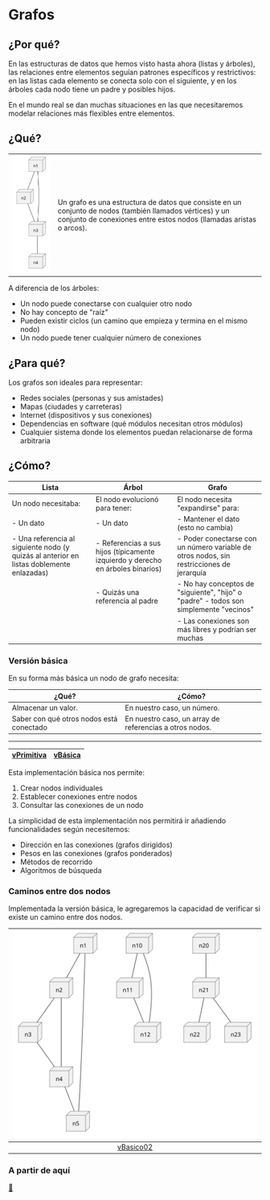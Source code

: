 # Grafos

## ¿Por qué?

En las estructuras de datos que hemos visto hasta ahora (listas y árboles), las relaciones entre elementos seguían patrones específicos y restrictivos: en las listas cada elemento se conecta solo con el siguiente, y en los árboles cada nodo tiene un padre y posibles hijos.

En el mundo real se dan muchas situaciones en las que necesitaremos modelar relaciones más flexibles entre elementos.

## ¿Qué?

|||
|-|-|
|![](/images/temario/004-grafos/grafoBasico.svg)|Un grafo es una estructura de datos que consiste en un conjunto de nodos (también llamados vértices) y un conjunto de conexiones entre estos nodos (llamadas aristas o arcos).

A diferencia de los árboles:

- Un nodo puede conectarse con cualquier otro nodo
- No hay concepto de "raíz"
- Pueden existir ciclos (un camino que empieza y termina en el mismo nodo)
- Un nodo puede tener cualquier número de conexiones

## ¿Para qué?

Los grafos son ideales para representar:

- Redes sociales (personas y sus amistades)
- Mapas (ciudades y carreteras)
- Internet (dispositivos y sus conexiones)
- Dependencias en software (qué módulos necesitan otros módulos)
- Cualquier sistema donde los elementos puedan relacionarse de forma arbitraria

## ¿Cómo?

<div align=center>

|Lista|Árbol|Grafo|
|-|-|-|
|Un nodo necesitaba:|El nodo evolucionó para tener:|El nodo necesita "expandirse" para:
|- Un dato|- Un dato|- Mantener el dato (esto no cambia)
|- Una referencia al siguiente nodo (y quizás al anterior en listas doblemente enlazadas)|- Referencias a sus hijos (típicamente izquierdo y derecho en árboles binarios)|- Poder conectarse con un número variable de otros nodos, sin restricciones de jerarquía
||- Quizás una referencia al padre|- No hay conceptos de "siguiente", "hijo" o "padre" - todos son simplemente "vecinos"
|||- Las conexiones son más libres y podrían ser muchas

</div>

### Versión básica

En su forma más básica un nodo de grafo necesita:

<div align=center>

|¿Qué?|¿Cómo?|
|-|-|
|Almacenar un valor.|En nuestro caso, un número.|
|Saber con qué otros nodos está conectado|En nuestro caso, un array de referencias a otros nodos.|

---

|[vPrimitiva](/src/grafos/primitivo/)|[vBásica](/src/grafos/basico/)|
|-|-|

</div>

Esta implementación básica nos permite:

1. Crear nodos individuales
2. Establecer conexiones entre nodos
3. Consultar las conexiones de un nodo

La simplicidad de esta implementación nos permitirá ir añadiendo funcionalidades según necesitemos:

- Dirección en las conexiones (grafos dirigidos)
- Pesos en las conexiones (grafos ponderados)
- Métodos de recorrido
- Algoritmos de búsqueda

### Caminos entre dos nodos

Implementada la versión básica, le agregaremos la capacidad de verificar si existe un camino entre dos nodos.

<div align=center>

|![](/images/temario/004-grafos/grafos.svg)
|:-:
|[vBasico02](/src/grafos/basico02/)

</div>

### A partir de aquí

[🚬](🚬grafos.md)